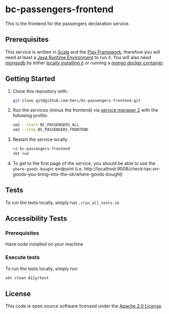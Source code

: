 # bc-passengers-frontend

This is the frontend for the passengers declaration service.

## Prerequisites

This service is written in [Scala](https://www.scala-lang.org/) and the [Play Framework](https://www.playframework.com/), therefore you will need at least a [Java Runtime Environment](https://www.java.com/en/download/) to run it. You will also need [mongodb](https://mongodb.com) by either [locally installing it](https://docs.mongodb.com/guides/server/install/) or running a [mongo docker container](https://hub.docker.com/_/mongo).

## Getting Started

1. Clone this repository with:
   ```bash
   git clone git@github.com:hmrc/bc-passengers-frontend.git
   ```
2. Run the services (minus the frontend) via [service manager 2](https://github.com/hmrc/sm2) with the following profile:
   ```bash
   sm2 --start BC_PASSENGERS_ALL
   sm2 --stop BC_PASSENGERS_FRONTEND
   ```
3. Restart the service locally:
   ```bash
   cd bc-passengers-frontend
   sbt run
   ```
4. To get to the first page of the service, you should be able to use the `where-goods-bought` endpoint (i.e. http://localhost:9008/check-tax-on-goods-you-bring-into-the-uk/where-goods-bought)

## Tests

To run the tests locally, simply run `./run_all_tests.sh`

## Accessibility Tests

### Prerequisites
Have node installed on your machine

### Execute tests
To run the tests locally, simply run:
```bash
sbt clean A11y/test
```

## License

This code is open source software licensed under the [Apache 2.0 License]("http://www.apache.org/licenses/LICENSE-2.0.html").
